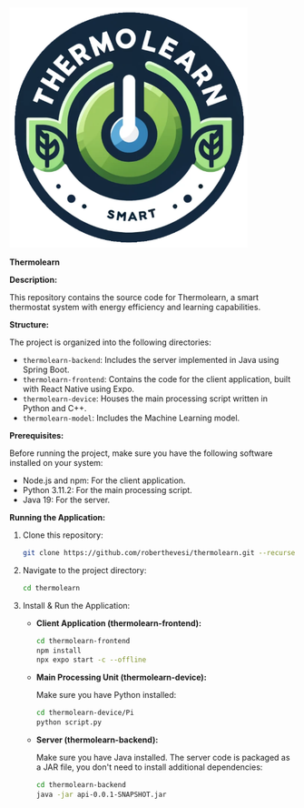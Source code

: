 <img src="assets/logo.png" alt="logo" width="420">

**Thermolearn**

**Description:**

This repository contains the source code for Thermolearn, a smart thermostat system with energy efficiency and learning capabilities.

**Structure:**

The project is organized into the following directories:

-   `thermolearn-backend`: Includes the server implemented in Java using Spring Boot.
-   `thermolearn-frontend`: Contains the code for the client application, built with React Native using Expo.
-   `thermolearn-device`: Houses the main processing script written in Python and C++.
-   `thermolearn-model`: Includes the Machine Learning model.

**Prerequisites:**

Before running the project, make sure you have the following software installed on your system:

-   Node.js and npm: For the client application.
-   Python 3.11.2: For the main processing script.
-   Java 19: For the server.

**Running the Application:**

1. Clone this repository:

    ```bash
    git clone https://github.com/roberthevesi/thermolearn.git --recurse-submodules
    ```

2. Navigate to the project directory:

    ```bash
    cd thermolearn
    ```

3. Install & Run the Application:

    - **Client Application (thermolearn-frontend):**

        ```bash
        cd thermolearn-frontend
        npm install
        npx expo start -c --offline
        ```

    - **Main Processing Unit (thermolearn-device):**

        Make sure you have Python installed:

        ```bash
        cd thermolearn-device/Pi
        python script.py
        ```

    - **Server (thermolearn-backend):**

        Make sure you have Java installed. The server code is packaged as a JAR file, you don't need to install additional dependencies:

        ```bash
        cd thermolearn-backend
        java -jar api-0.0.1-SNAPSHOT.jar
        ```
